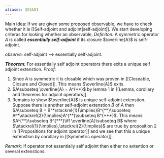 ```yaml
---
aliases: [ESAO]
---
```

Main idea: If we are given some proposed observable, we have to check whether it is [[Self-adjoint and adjoint|self-adjoint]]. We start developing criteras for looking whether an observable,
*Definiton:* A symmetric operator $A$ is called ***essentially self-adjoint*** if its closure $\overline{A}$ is self-adjoint.

*observe:* self-adjoint $\implies$ essentially self-adjoint.

***Theorem:*** For essentially self adjoint operators there exits a unique self adjoint extenstion.
*Proof:* 
1. Since $A$ is symmetric it is closable which was proven in [[Closeable, Closure and Closed]]. This means $\overline{A}$ exits.
2. $A\subseteq \overline{A} = A^{**}$ by lemma 1 in [[Lemma, corollary and theorems for adjoint operators]].
3. Remains to show $\overline{A}$ is unique self-adjoint extenstion. Suppose there is another self-adjoint extenstion $B$ of $A$ then $A\subseteq B = B^*\stackrel{1}{\implies}B^{**}\subseteq A^*\stackrel{2}{\implies}A^{**}\subseteq B^{***}$. This means $A^{**}\subseteq B^{***}\iff \overline{A}\subseteq B$ where $\stackrel{1}{\implies},\stackrel{2}{\implies}$ are true by proposition 2 in [[Propositions for adjoint operator]] and we see that this a unique extenstion by corollary in [[Symmetric operator]].

*Remark:* If operator not essentially self adjoint then either no extention or several extenstions.

